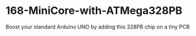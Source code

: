 # 168-MiniCore-with-ATMega328PB
Boost your standard Arduino UNO by adding this 328PB chip on a tiny PCB
